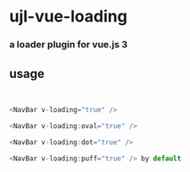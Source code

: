 # ujl-vue-loading



### a loader plugin for vue.js 3



## usage



```js


<NavBar v-loading="true" />

<NavBar v-loading:oval="true" />

<NavBar v-loading:dot="true" />

<NavBar v-loading:puff="true" /> by default



```


